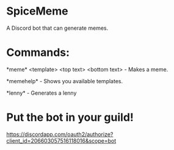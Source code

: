 # SpiceMeme
A Discord bot that can generate memes.

# Commands:

\*meme\* \<template\> \<top text\> \<bottom text\> - Makes a meme.

\*memehelp\* - Shows you available templates.

\*lenny\* - Generates a lenny

# Put the bot in your guild!

https://discordapp.com/oauth2/authorize?client_id=206603057516118016&scope=bot
